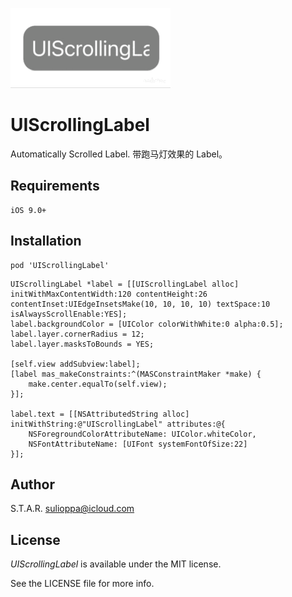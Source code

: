 ![](UIScrollingLabel.GIF)

# UIScrollingLabel
Automatically Scrolled Label. 带跑马灯效果的 Label。

## Requirements

```
iOS 9.0+
```

## Installation

```
pod 'UIScrollingLabel'
```

```
UIScrollingLabel *label = [[UIScrollingLabel alloc] initWithMaxContentWidth:120 contentHeight:26 contentInset:UIEdgeInsetsMake(10, 10, 10, 10) textSpace:10 isAlwaysScrollEnable:YES];
label.backgroundColor = [UIColor colorWithWhite:0 alpha:0.5];
label.layer.cornerRadius = 12;
label.layer.masksToBounds = YES;
    
[self.view addSubview:label];
[label mas_makeConstraints:^(MASConstraintMaker *make) {
	make.center.equalTo(self.view);
}];
    
label.text = [[NSAttributedString alloc] initWithString:@"UIScrollingLabel" attributes:@{
	NSForegroundColorAttributeName: UIColor.whiteColor,
	NSFontAttributeName: [UIFont systemFontOfSize:22]
}];
```

## Author

S.T.A.R. sulioppa@icloud.com

## License

_UIScrollingLabel_ is available under the MIT license. 

See the LICENSE file for more info.
